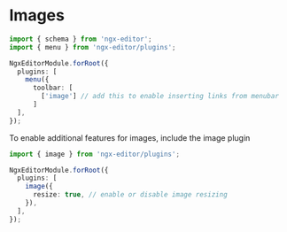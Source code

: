 # Images

```ts
import { schema } from 'ngx-editor';
import { menu } from 'ngx-editor/plugins';

NgxEditorModule.forRoot({
  plugins: [
    menu({
      toolbar: [
        ['image'] // add this to enable inserting links from menubar
      ]
  ],
});
```

To enable additional features for images, include the image plugin

```ts
import { image } from 'ngx-editor/plugins';

NgxEditorModule.forRoot({
  plugins: [
    image({
      resize: true, // enable or disable image resizing
    }),
  ],
});
```
